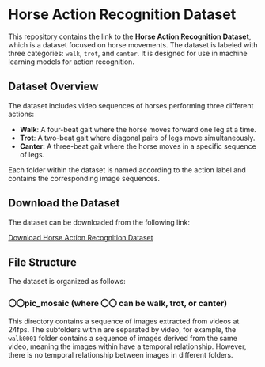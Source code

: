 # Horse Action Recognition Dataset

This repository contains the link to the **Horse Action Recognition Dataset**, which is a dataset focused on horse movements. The dataset is labeled with three categories: `walk`, `trot`, and `canter`. It is designed for use in machine learning models for action recognition.

## Dataset Overview

The dataset includes video sequences of horses performing three different actions:

- **Walk**: A four-beat gait where the horse moves forward one leg at a time.
- **Trot**: A two-beat gait where diagonal pairs of legs move simultaneously.
- **Canter**: A three-beat gait where the horse moves in a specific sequence of legs.

Each folder within the dataset is named according to the action label and contains the corresponding image sequences.

## Download the Dataset

The dataset can be downloaded from the following link:

[Download Horse Action Recognition Dataset](https://keio.box.com/s/dbxcdlhe4a6ugibur7hse12anyslcr65)

## File Structure

The dataset is organized as follows:
### 〇〇pic_mosaic (where 〇〇 can be walk, trot, or canter)

This directory contains a sequence of images extracted from videos at 24fps. The subfolders within are separated by video, for example, the `walk0001` folder contains a sequence of images derived from the same video, meaning the images within have a temporal relationship. However, there is no temporal relationship between images in different folders.


